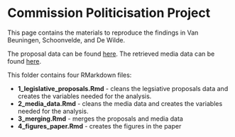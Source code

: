 # Commission Politicisation Project
 
This page contains the materials to reproduce the findings in Van Beuningen, Schoonvelde, and De Wilde.

The proposal data can be found [here](commission_proposals/.). The retrieved media data can be found [here](media_data/.).

This folder contains four RMarkdown files:

- **1_legislative_proposals.Rmd** - cleans the legsiative proposals data and creates the variables needed for the analysis.
- **2_media_data.Rmd** - cleans the media data and creates the variables needed for the analysis.
- **3_merging.Rmd** - merges the proposals and media data
- **4_figures_paper.Rmd** - creates the figures in the paper
